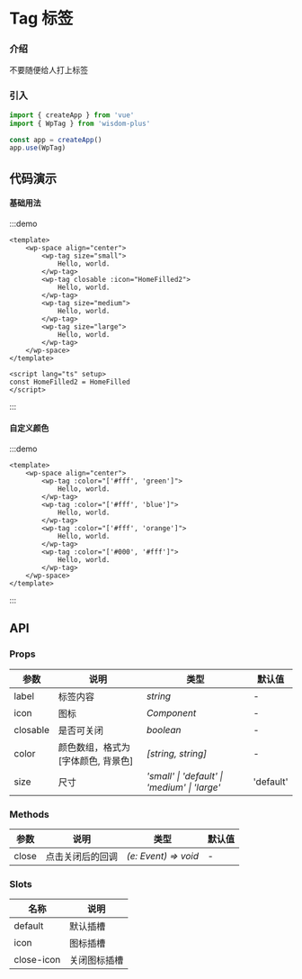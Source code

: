 <script lang="ts" setup>
import { HomeFilled, NodeCollapseOutlined } from '@vicons/antd'
</script>


# Tag 标签

### 介绍

不要随便给人打上标签

### 引入

```js
import { createApp } from 'vue'
import { WpTag } from 'wisdom-plus'

const app = createApp()
app.use(WpTag)
```

## 代码演示

#### 基础用法

:::demo
```vue
<template>
    <wp-space align="center">
        <wp-tag size="small">
            Hello, world.
        </wp-tag>
        <wp-tag closable :icon="HomeFilled2">
            Hello, world.
        </wp-tag>
        <wp-tag size="medium">
            Hello, world.
        </wp-tag>
        <wp-tag size="large">
            Hello, world.
        </wp-tag>
    </wp-space>
</template>

<script lang="ts" setup>
const HomeFilled2 = HomeFilled
</script>
```
:::

#### 自定义颜色

:::demo
```vue
<template>
    <wp-space align="center">
        <wp-tag :color="['#fff', 'green']">
            Hello, world.
        </wp-tag>
        <wp-tag :color="['#fff', 'blue']">
            Hello, world.
        </wp-tag>
        <wp-tag :color="['#fff', 'orange']">
            Hello, world.
        </wp-tag>
        <wp-tag :color="['#000', '#fff']">
            Hello, world.
        </wp-tag>
    </wp-space>
</template>
```
:::

## API

### Props

| 参数      | 说明           | 类型                                                                | 默认值 |
| --------- | -------------- | ------------------------------------------------------------------- | ------ |
| label      | 标签内容       | _string_          | -     |
| icon     | 图标   | _Component_           | -      |
| closable   | 是否可关闭 | _boolean_ | -      |
| color  | 颜色数组，格式为 \[字体颜色, 背景色\]       | _\[string, string\]_                                                           | -  |
| size      | 尺寸       | _'small' \| 'default' \| 'medium' \| 'large'_                                                           | 'default'   |

### Methods

| 参数      | 说明           | 类型                                                                | 默认值 |
| --------- | -------------- | ------------------------------------------------------------------- | ------ |
| close      | 点击关闭后的回调       | _(e: Event) => void_          | -     |

### Slots

| 名称    | 说明     |
| ------- | -------- |
| default | 默认插槽 |
| icon | 图标插槽 |
| close-icon | 关闭图标插槽 |
